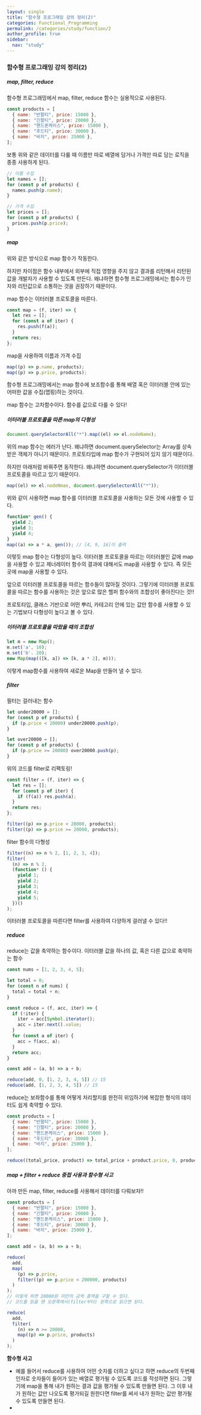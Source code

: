 ```yaml
---
layout: single
title: "함수형 프로그래밍 강의 정리(2)"
categories: Functional_Programming
permalink: /categories/study/function/2
author_profile: true
sidebar:
  nav: "study"
---
```


### 함수형 프로그래밍 강의 정리(2)

##### map, filter, reduce

함수형 프로그래밍에서 map, filter, reduce 함수는 실용적으로 사용된다.

```javascript
const products = [
  { name: "반팔티", price: 15000 },
  { name: "긴팔티", price: 20000 },
  { name: "핸드폰케이스", price: 15000 },
  { name: "후드티", price: 30000 },
  { name: "바지", price: 25000 },
];
```

보통 위와 같은 데이터를 다룰 때 이름만 따로 배열에 담거나 가격만 따로 담는 로직을 종종 사용하게 된다.

```javascript
// 이름 수집
let names = [];
for (const p of products) {
  names.push(p.name);
}

// 가격 수집
let prices = [];
for (const p of products) {
  prices.push(p.price);
}
```

##### map

위와 같은 방식으로 map 함수가 작동한다.

하지만 차이점은 함수 내부에서 외부에 직접 영향을 주지 않고 결과를 리턴해서 리턴된 값을 개발자가 사용할 수 있도록 만든다. 왜냐하면 함수형 프로그래밍에서는 함수가 인자와 리턴값으로 소통하는 것을 권장하기 때문이다.

map 함수는 이터러블 프로토콜을 따른다.

```jsx
const map = (f, iter) => {
  let res = [];
  for (const a of iter) {
    res.push(f(a));
  }
  return res;
};
```

map을 사용하여 이름과 가격 수집

```jsx
map((p) => p.name, products);
map((p) => p.price, products);
```

함수형 프로그래밍에서는 map 함수에 보조함수를 통해 배열 혹은 이터러블 안에 있는 어떠한 값을 수집(맵핑)하는 것이다.

map 함수는 고차함수이다. 함수를 값으로 다룰 수 있다!

##### 이터러블 프로토콜을 따른 map의 다형성

```jsx
document.querySelectorAll("*").map((el) => el.nodeName);
```

위의 map 함수는 에러가 난다. 왜냐하면 document.querySelector는 Array를 상속 받은 객체가 아니기 때문이다. 프로토타입에 map 함수가 구현되어 있지 않기 때문이다.

하지만 아래처럼 바꿔주면 동작한다. 왜냐하면 document.querySelector가 이터러블 프로토콜을 따르고 있기 때문이다.

```jsx
map((el) => el.nodeNmae, document.querySelectorAll("*"));
```

위와 같이 사용하면 map 함수를 이터러블 프로토콜을 사용하는 모든 것에 사용할 수 있다.

```jsx
function* gen() {
  yield 2;
  yield 3;
  yield 4;
}
map((a) => a * a, gen()); // [4, 9, 16]이 출력
```

이렇듯 map 함수는 다형성이 높다. 이터러블 프로토콜을 따르는 이터러블인 값에 map을 사용할 수 있고 제너레이터 함수의 결과에 대해서도 map을 사용할 수 있다. 즉 모든 곳에 map을 사용할 수 있다.

앞으로 이터러블 프로토콜을 따르는 함수들이 많아질 것이다. 그렇기에 이터러블 프로토콜을 따르는 함수를 사용하는 것은 앞으로 많은 헬퍼 함수와의 조합성이 좋아진다는 것!!

프로토타입, 클래스 기반으로 어떤 뿌리, 카테고리 안에 있는 값만 함수를 사용할 수 있는 기법보다 다형성이 높다고 볼 수 있다.

##### 이터러블 프로토콜을 따랐을 때의 조합성

```jsx
let m = new Map();
m.set('a', 10);
m.set('b'. 20);
new Map(map(([k, a]) => [k, a * 2], m)));
```

이렇게 map함수를 사용하여 새로운 Map을 만들어 낼 수 있다.

##### filter

필터는 걸러내는 함수

```jsx
let under20000 = [];
for (const p of products) {
  if (p.price < 20000) under20000.push(p);
}

let over20000 = [];
for (const p of products) {
  if (p.price >= 20000) over20000.push(p);
}
```

위의 코드를 filter로 리팩토링!

```jsx
const filter = (f, iter) => {
  let res = [];
  for (const p of iter) {
    if (f(a)) res.push(a);
  }
  return res;
};

filter((p) => p.price < 20000, products);
filter((p) => p.price >= 20000, products);
```

filter 함수의 다형성

```jsx
filter((n) => n % 2, [1, 2, 3, 4]);
filter(
  (n) => n % 2,
  (function* () {
    yield 1;
    yield 2;
    yield 3;
    yield 4;
    yield 5;
  })()
);
```

이터러블 프로토콜을 따른다면 filter를 사용하여 다양하게 걸러낼 수 있다!!

##### reduce

reduce는 값을 축약하는 함수이다. 이터러블 값을 하나의 값, 혹은 다른 값으로 축약하는 함수

```jsx
const nums = [1, 2, 3, 4, 5];

let total = 0;
for (const n of nums) {
  total = total + n;
}

const reduce = (f, acc, iter) => {
  if (!iter) {
    iter = acc[Symbol.iterator();
    acc = iter.next().value;
  }
  for (const a of iter) {
    acc = f(acc, a);
  }
  return acc;
}

const add = (a, b) => a + b;

reduce(add, 0, [1, 2, 3, 4, 5]) // 15
reduce(add, [1, 2, 3, 4, 5]) // 15
```

reduce는 보좌함수를 통해 어떻게 처리할지를 완전히 위임하기에 복잡한 형식의 데이터도 쉽게 축약할 수 있다.

```jsx
const products = [
  { name: "반팔티", price: 15000 },
  { name: "긴팔티", price: 20000 },
  { name: "핸드폰케이스", price: 15000 },
  { name: "후드티", price: 30000 },
  { name: "바지", price: 25000 },
];

reduce((total_price, product) => total_price + product.price, 0, products); // 105000
```

##### map + filter + reduce 중첩 사용과 함수형 사고

아까 만든 map, filter, reduce를 사용해서 데이터를 다뤄보자!!

```jsx
const products = [
  { name: "반팔티", price: 15000 },
  { name: "긴팔티", price: 20000 },
  { name: "핸드폰케이스", price: 15000 },
  { name: "후드티", price: 30000 },
  { name: "바지", price: 25000 },
];

const add = (a, b) => a + b;

reduce(
  add,
  map(
    (p) => p.price,
    filter((p) => p.price < 200000, products)
  )
);
// 이렇게 하면 20000원 미만의 금액 총액을 구할 수 있다.
// 코드를 읽을 땐 오른쪽에서(filter부터) 왼쪽으로 읽으면 된다.

reduce(
  add,
  filter(
    (n) => n >= 20000,
    map((p) => p.price, products)
  )
);
```

**함수형 사고**

- 예를 들어서 reduce를 사용하여 어떤 숫자를 더하고 싶다고 하면 reduce의 두번째 인자로 숫자들이 들어가 있는 배열로 평가될 수 있도록 코드를 작성하면 된다. 그렇기에 map을 통해 내가 원하는 결과 값을 평가될 수 있도록 만들면 된다. 그 이후 내가 원하는 값만 나오도록 평가되길 원한다면 filter를 써서 내가 원하는 값만 평가될 수 있도록 만들면 된다.
-
